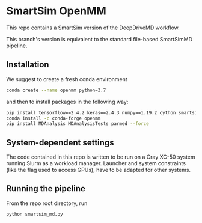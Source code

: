 # SmartSim OpenMM

This repo contains a SmartSim version of the DeepDriveMD workflow. 

This branch's version is equivalent to the standard file-based
SmartSimMD pipeline.

## Installation

We suggest to create a fresh conda environment

```bash
conda create --name openmm python=3.7
```

and then to install packages in the following way:

```bash
pip install tensorflow==2.4.2 keras==2.4.3 numpy==1.19.2 cython smartsim
conda install -c conda-forge openmm
pip install MDAnalysis MDAnalysisTests parmed --force
```

## System-dependent settings

The code contained in this repo is written to be run on a Cray XC-50 system running Slurm as a workload manager. Launcher and system constraints (like the flag used to access GPUs), have to
be adapted for other systems.

## Running the pipeline

From the repo root directory, run

```bash
python smartsim_md.py
```